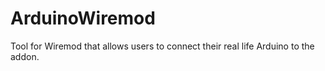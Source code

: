 # ArduinoWiremod
 Tool for Wiremod that allows users to connect their real life Arduino to the addon.
